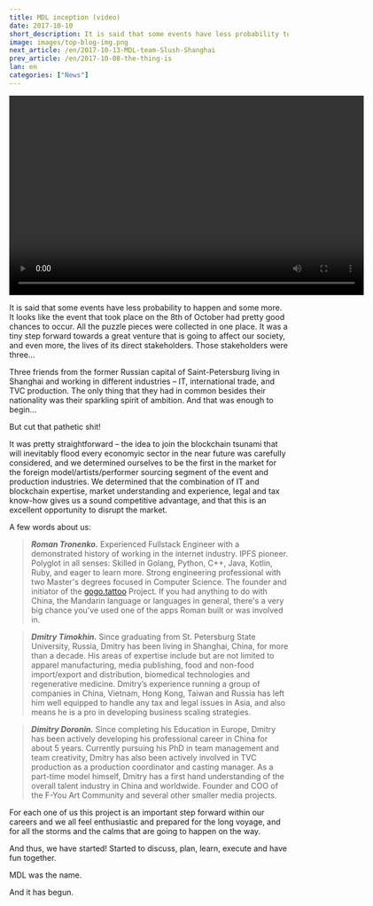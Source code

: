 ```yaml
---
title: MDL inception (video)
date: 2017-10-10
short_description: It is said that some events have less probability to happen and some more.
image: images/top-blog-img.png
next_article: /en/2017-10-13-MDL-team-Slush-Shanghai
prev_article: /en/2017-10-08-the-thing-is
lan: en
categories: ["News"]
---
```


<video width="640" height="360" controls>
  <source src="https://ipfs.io/ipfs/QmeqKazV19qNmysr6yfuxmVujN2wq6fzJqZUZhqSSCRo46" type="video/mp4">
Your browser does not support the video tag.
</video>

It is said that some events have less probability to happen and some more. It looks like the event that took place on the 8th of October had pretty good chances to occur. All the puzzle pieces were collected in one place. It was a tiny step forward towards a great venture that is going to affect our society, and even more, the lives of its direct stakeholders. Those stakeholders were three…

Three friends from the former Russian capital of Saint-Petersburg living in Shanghai and working in different industries – IT, international trade, and TVC production. The only thing that they had in common besides their nationality was their sparkling spirit of ambition. And that was enough to begin…

But cut that pathetic shit!

It was pretty straightforward – the idea to join the blockchain tsunami that will inevitably flood every economyic sector in the near future was carefully considered, and we determined ourselves to be the first in the market for the foreign model/artists/performer sourcing segment of the event and production industries. We determined that the combination of IT and blockchain expertise, market understanding and experience, legal and tax know-how gives us a sound competitive advantage, and that this is an excellent opportunity to disrupt the market.

A few words about us:

> ***Roman Tronenko.*** Experienced Fullstack Engineer with a demonstrated history of working in the internet industry. IPFS pioneer. Polyglot in all senses: Skilled in Golang, Python, C++, Java, Kotlin, Ruby, and eager to learn more. Strong engineering professional with two Master's degrees focused in Computer Science. The founder and initiator of the [gogo.tattoo](http://gogo.tattoo) Project. If you had anything to do with China, the Mandarin language or languages in general, there's a very big chance you've used one of the apps Roman built or was involved in.

> ***Dmitry Timokhin.*** Since graduating from St. Petersburg State University, Russia, Dmitry has been living in Shanghai, China, for more than a decade. His areas of expertise include but are not limited to apparel manufacturing, media publishing, food and non-food import/export and distribution, biomedical technologies and regenerative medicine. Dmitry’s experience running a group of companies in China, Vietnam, Hong Kong, Taiwan and Russia has left him well equipped to handle any tax and legal issues in Asia, and also means he is a pro in developing business scaling strategies.

> ***Dimitry Doronin.*** Since completing his Education in Europe, Dmitry has been actively developing his professional career in China for about 5 years.  Currently pursuing his PhD in team management and team creativity, Dmitry has also been actively involved in TVC production as a production coordinator and casting manager.  As a part-time model himself, Dmitry has a first hand understanding of the overall talent industry in China and worldwide. Founder and COO of the F-You Art Community and several other smaller media projects.


For each one of us this project is an important step forward within our careers and we all feel enthusiastic and prepared for the long voyage, and for all the storms and the calms that are going to happen on the way.

And thus, we have started! Started to discuss, plan, learn, execute and have fun together.

MDL was the name.

And it has begun.
